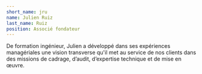 ```yaml
---
short_name: jru
name: Julien Ruiz
last_name: Ruiz
position: Associé fondateur
---
```

De formation ingénieur, Julien a développé dans ses expériences managériales 
une vision transverse qu'il met au service de nos clients dans des missions de cadrage, 
d’audit, d’expertise technique et de mise en œuvre.